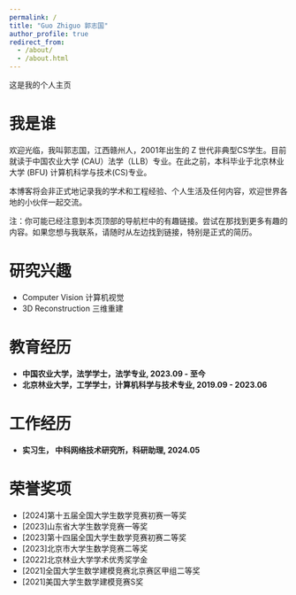 ```yaml
---
permalink: /
title: "Guo Zhiguo 郭志国"
author_profile: true
redirect_from: 
  - /about/
  - /about.html
---
```


这是我的个人主页

我是谁
======
欢迎光临，我叫郭志国，江西赣州人，2001年出生的 Z 世代非典型CS学生。目前就读于中国农业大学 (CAU）法学（LLB）专业。在此之前，本科毕业于北京林业大学 (BFU) 计算机科学与技术(CS)专业。

本博客将会非正式地记录我的学术和工程经验、个人生活及任何内容，欢迎世界各地的小伙伴一起交流。

注：你可能已经注意到本页顶部的导航栏中的有趣链接。尝试在那找到更多有趣的内容。如果您想与我联系，请随时从左边找到链接，特别是正式的简历。

研究兴趣
======
* Computer Vision  计算机视觉
* 3D Reconstruction 三维重建

教育经历
======
* **中国农业大学，法学学士，法学专业, 2023.09 - 至今**
* **北京林业大学，工学学士，计算机科学与技术专业, 2019.09 - 2023.06**

工作经历
======
* **实习生， 中科网络技术研究所，科研助理, 2024.05**

# 荣誉奖项

- [2024]第十五届全国大学生数学竞赛初赛一等奖
- [2023]山东省大学生数学竞赛一等奖
- [2023]第十四届全国大学生数学竞赛初赛二等奖
- [2023]北京市大学生数学竞赛二等奖
- [2022]北京林业大学学术优秀奖学金
- [2021]全国大学生数学建模竞赛北京赛区甲组二等奖
- [2021]美国大学生数学建模竞赛S奖
